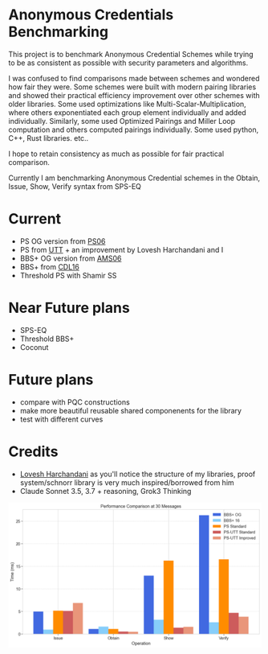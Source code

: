 # Anonymous Credentials Benchmarking

This project is to benchmark Anonymous Credential Schemes while trying to be as consistent as possible with security parameters and algorithms.

I was confused to find comparisons made between schemes and wondered how fair they were. Some schemes were built with modern pairing libraries and showed their practical efficiency improvement over other schemes with older libraries. Some used optimizations like Multi-Scalar-Multiplication, where others exponentiated each group element individually and added individually. Similarly, some used Optimized Pairings and Miller Loop computation and others computed pairings individually. Some used python, C++, Rust libraries. etc..

I hope to retain consistency as much as possible for fair practical comparison.

Currently I am benchmarking Anonymous Credential schemes in the Obtain, Issue, Show, Verify syntax from SPS-EQ

# Current

- PS OG version from [PS06](https://link.springer.com/chapter/10.1007/978-3-319-29485-8_7)
- PS from [UTT](https://eprint.iacr.org/2022/452.pdf) + an improvement by Lovesh Harchandani and I
- BBS+ OG version from [AMS06](https://www.researchgate.net/publication/220337024_Constant-size_dynamic_k-TAA)
- BBS+ from [CDL16](https://eprint.iacr.org/2016/663)
- Threshold PS with Shamir SS

# Near Future plans

- SPS-EQ
- Threshold BBS+
- Coconut

# Future plans

- compare with PQC constructions
- make more beautiful reusable shared componenents for the library
- test with different curves

# Credits

- [Lovesh Harchandani](https://github.com/lovesh) as you'll notice the structure of my libraries, proof system/schnorr library is very much inspired/borrowed from him
- Claude Sonnet 3.5, 3.7 + reasoning, Grok3 Thinking

![Current Benchmarks](30messages.png)
